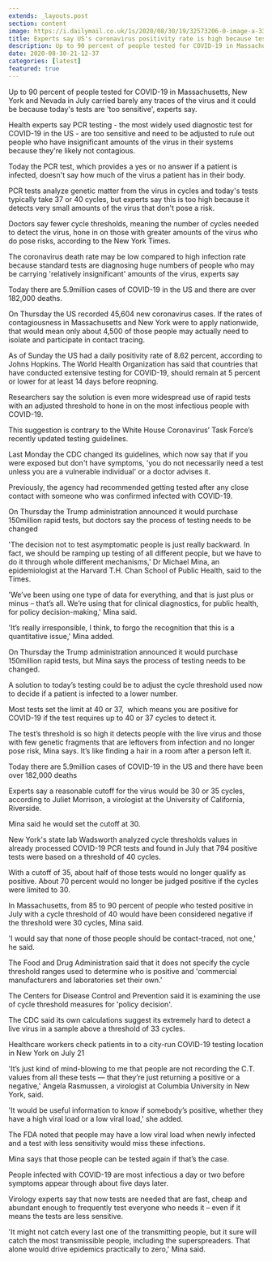 ```yaml
---
extends: _layouts.post
section: content
image: https://i.dailymail.co.uk/1s/2020/08/30/19/32573206-0-image-a-33_1598813640772.jpg 
title: Experts say US's coronavirus positivity rate is high because tests are 'too sensitive' 
description: Up to 90 percent of people tested for COVID-19 in Massachusetts, New York and Nevada in July carried barely any traces of the virus, a new report says. 
date: 2020-08-30-21-12-37 
categories: [latest] 
featured: true 
--- 
```

Up to 90 percent of people tested for COVID-19 in Massachusetts, New York and Nevada in July carried barely any traces of the virus and it could be because today's tests are 'too sensitive', experts say. 

Health experts say PCR testing - the most widely used diagnostic test for COVID-19 in the US - are too sensitive and need to be adjusted to rule out people who have insignificant amounts of the virus in their systems because they're likely not contagious. 

Today the PCR test, which provides a yes or no answer if a patient is infected, doesn't say how much of the virus a patient has in their body.

PCR tests analyze genetic matter from the virus in cycles and today's tests typically take 37 or 40 cycles, but experts say this is too high because it detects very small amounts of the virus that don't pose a risk.

Doctors say fewer cycle thresholds, meaning the number of cycles needed to detect the virus, hone in on those with greater amounts of the virus who do pose risks, according to the New York Times. 

The coronavirus death rate may be low compared to high infection rate because standard tests are diagnosing huge numbers of people who may be carrying 'relatively insignificant' amounts of the virus, experts say

Today there are 5.9million cases of COVID-19 in the US and there are over 182,000 deaths.  

On Thursday the US recorded 45,604 new coronavirus cases. If the rates of contagiousness in Massachusetts and New York were to apply nationwide, that would mean only about 4,500 of those people may actually need to isolate and participate in contact tracing. 

As of Sunday the US had a daily positivity rate of 8.62 percent, according to Johns Hopkins. The World Health Organization has said that countries that have conducted extensive testing for COVID-19, should remain at 5 percent or lower for at least 14 days before reopning. 



Researchers say the solution is even more widespread use of rapid tests with an adjusted threshold to hone in on the most infectious people with COVID-19. 

This suggestion is contrary to the White House Coronavirus’ Task Force’s recently updated testing guidelines.

Last Monday the CDC changed its guidelines, which now say that if you were exposed but don't have symptoms, 'you do not necessarily need a test unless you are a vulnerable individual' or a doctor advises it.

Previously, the agency had recommended getting tested after any close contact with someone who was confirmed infected with COVID-19.  

On Thursday the Trump administration announced it would purchase 150million rapid tests, but doctors say the process of testing needs to be changed

'The decision not to test asymptomatic people is just really backward. In fact, we should be ramping up testing of all different people, but we have to do it through whole different mechanisms,' Dr Michael Mina, an epidemiologist at the Harvard T.H. Chan School of Public Health, said to the Times. 

'We’ve been using one type of data for everything, and that is just plus or minus – that’s all. We’re using that for clinical diagnostics, for public health, for policy decision-making,' Mina said. 

'It’s really irresponsible, I think, to forgo the recognition that this is a quantitative issue,' Mina added.

On Thursday the Trump administration announced it would purchase 150million rapid tests, but Mina says the process of testing needs to be changed. 

A solution to today’s testing could be to adjust the cycle threshold used now to decide if a patient is infected to a lower number.

Most tests set the limit at 40 or 37,  which means you are positive for COVID-19 if the test requires up to 40 or 37 cycles to detect it. 

The test’s threshold is so high it detects people with the live virus and those with few genetic fragments that are leftovers from infection and no longer pose risk, Mina says. It’s like finding a hair in a room after a person left it.

Today there are 5.9million cases of COVID-19 in the US and there have been over 182,000 deaths





Experts say a reasonable cutoff for the virus would be 30 or 35 cycles, according to Juliet Morrison, a virologist at the University of California, Riverside.

Mina said he would set the cutoff at 30.

New York's state lab Wadsworth analyzed cycle thresholds values in already processed COVID-19 PCR tests and found in July that 794 positive tests were based on a threshold of 40 cycles. 

With a cutoff of 35, about half of those tests would no longer qualify as positive. About 70 percent would no longer be judged positive if the cycles were limited to 30.

In Massachusetts, from 85 to 90 percent of people who tested positive in July with a cycle threshold of 40 would have been considered negative if the threshold were 30 cycles, Mina said. 

'I would say that none of those people should be contact-traced, not one,' he said.

The Food and Drug Administration said that it does not specify the cycle threshold ranges used to determine who is positive and 'commercial manufacturers and laboratories set their own.'

The Centers for Disease Control and Prevention said it is examining the use of cycle threshold measures for 'policy decision'.

The CDC said its own calculations suggest its extremely hard to detect a live virus in a sample above a threshold of 33 cycles.  

Healthcare workers check patients in to a city-run COVID-19 testing location in New York on July 21



'It’s just kind of mind-blowing to me that people are not recording the C.T. values from all these tests — that they’re just returning a positive or a negative,' Angela Rasmussen, a virologist at Columbia University in New York, said.

'It would be useful information to know if somebody’s positive, whether they have a high viral load or a low viral load,' she added. 

The FDA noted that people may have a low viral load when newly infected and a test with less sensitivity would miss these infections.

Mina says that those people can be tested again if that’s the case.

People infected with COVID-19 are most infectious a day or two before symptoms appear through about five days later.

Virology experts say that now tests are needed that are fast, cheap and abundant enough to frequently test everyone who needs it – even if it means the tests are less sensitive.

'It might not catch every last one of the transmitting people, but it sure will catch the most transmissible people, including the superspreaders. That alone would drive epidemics practically to zero,' Mina said. 

